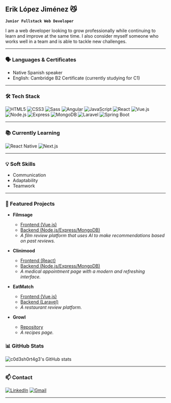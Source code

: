 ## Erik López Jiménez 😼

**`Junior Fullstack Web Developer`**

I am a web developer looking to grow professionally while continuing to learn and improve at the same time. I also consider myself someone who works well in a team and is able to tackle new challenges.

---

### 🗣️ Languages & Certificates

- Native Spanish speaker
- English: Cambridge B2 Certificate (currently studying for C1)

---

### 🛠️ Tech Stack

![HTML5](https://img.shields.io/badge/html5-%23E34F26.svg?style=for-the-badge&logo=html5&logoColor=white)
![CSS3](https://img.shields.io/badge/css3-%231572B6.svg?style=for-the-badge&logo=css&logoColor=white)
![Sass](https://img.shields.io/badge/Sass-%23CC6699.svg?style=for-the-badge&logo=sass&logoColor=white)
![Angular](https://img.shields.io/badge/Angular-%231572B6.svg?style=for-the-badge&logo=angular&logoColor=white)
![JavaScript](https://img.shields.io/badge/javascript-%23323330.svg?style=for-the-badge&logo=javascript&logoColor=%23F7DF1E)
![React](https://img.shields.io/badge/React-%2320232a.svg?style=for-the-badge&logo=react&logoColor=%2361DAFB)
![Vue.js](https://img.shields.io/badge/vuejs-%2335495e.svg?style=for-the-badge&logo=vue.js&logoColor=%234FC08D)
![Node.js](https://img.shields.io/badge/Node.js-6DA55F?style=for-the-badge&logo=node.js&logoColor=white)
![Express](https://img.shields.io/badge/Express.js-%23404d59.svg?style=for-the-badge&logo=express&logoColor=%2361DAFB)
![MongoDB](https://img.shields.io/badge/MongoDB-47A248?style=for-the-badge&logo=mongodb&logoColor=white)
![Laravel](https://img.shields.io/badge/Laravel-%23FF2D20.svg?style=for-the-badge&logo=laravel&logoColor=white)
![Spring Boot](https://img.shields.io/badge/springboot-%236DB33F.svg?style=for-the-badge&logo=springboot&logoColor=white)

---

### 📚 Currently Learning

![React Native](https://img.shields.io/badge/React_Native-20232A?style=for-the-badge&logo=react&logoColor=61DAFB)
![Next.js](https://img.shields.io/badge/Next.js-000000?style=for-the-badge&logo=nextdotjs&logoColor=white)

---

### 💡 Soft Skills

- Communication
- Adaptability
- Teamwork

---

### 🚀 Featured Projects

- **Filmsage**
  - [Frontend (Vue.js)](https://github.com/c0d3sh0rt4g3/FilmSage-Frontend)
  - [Backend (Node.js/Express/MongoDB)](https://github.com/c0d3sh0rt4g3/FilmSage-Backend)
  - _A film review platform that uses AI to make recommendations based on past reviews._

- **Clinimood**
  - [Frontend (React)](https://github.com/c0d3sh0rt4g3/Clinimood-MERN-frontend)
  - [Backend (Node.js/Express/MongoDB)](https://github.com/c0d3sh0rt4g3/Clinimood-MERN-backend)
  - _A medical appointment page with a modern and refreshing interface._

- **EatMatch**
  - [Frontend (Vue.js)](https://github.com/c0d3sh0rt4g3/EatMatch-Frontend)
  - [Backend (Laravel)](https://github.com/c0d3sh0rt4g3/EatMatch-Backend)
  - _A restaurant review platform._

- **Growl**
  - [Repository](https://github.com/c0d3sh0rt4g3/project2)
  - _A recipes page._

### 📊 GitHub Stats

![c0d3sh0rt4g3's GitHub stats](https://github-readme-stats.vercel.app/api?username=c0d3sh0rt4g3&show_icons=true&theme=radical)

---

### 📫 Contact

[![LinkedIn](https://img.shields.io/badge/-LinkedIn-blue?style=flat&logo=linkedin)](https://www.linkedin.com/in/erik-lópez-jiménez-381a52258/)
[![Gmail](https://img.shields.io/badge/-Email-red?style=flat&logo=gmail&logoColor=white)](mailto:erik.lopez.jimenez2004@gmail.com)

---
